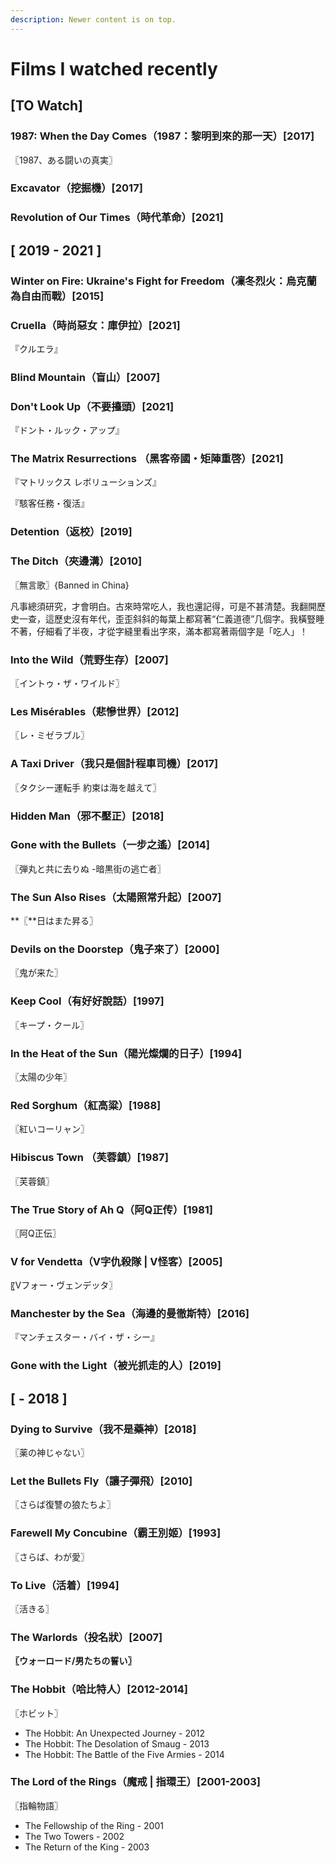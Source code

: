 ```yaml
---
description: Newer content is on top.
---
```


# Films I watched recently

## \[TO Watch]

### 1987: When the Day Comes（1987：黎明到來的那一天）\[2017]

〖1987、ある闘いの真実〗

### Excavator（挖掘機）\[2017]

### Revolution of Our Times（時代革命）\[2021]

## \[ 2019 - 2021 ]

### Winter on Fire: Ukraine's Fight for Freedom（**凜冬烈火：烏克蘭為自由而戰）\[2015]**

### Cruella（時尚惡女：庫伊拉）\[2021]

『クルエラ』

### Blind Mountain（盲山）\[2007]

### Don't Look Up（不要擡頭）\[2021]

『ドント・ルック・アップ』

### The Matrix Resurrections （黑客帝國・矩陣重啓）\[2021]

『マトリックス レボリューションズ』

『駭客任務・復活』

### Detention（返校）\[2019]

### The Ditch（夾邊溝）\[2010]

〖無言歌〗{Banned in China}

凡事總須研究，才會明白。古來時常吃人，我也還記得，可是不甚清楚。我翻開歷史一查，這歷史沒有年代，歪歪斜斜的每葉上都寫著“仁義道德”几個字。我橫豎睡不著，仔細看了半夜，才從字縫里看出字來，滿本都寫著兩個字是「吃人」！

### Into the Wild（荒野生存）\[2007]

〖イントゥ・ザ・ワイルド〗

### Les Misérables（悲慘世界）\[2012]

〖レ・ミゼラブル〗

### A Taxi Driver（我只是個計程車司機）\[2017]

〖タクシー運転手 約束は海を越えて〗

### Hidden Man（邪不壓正）\[2018]

### Gone with the Bullets（一步之遙）\[2014]

〖弾丸と共に去りぬ -暗黒街の逃亡者〗

### The Sun Also Rises（**太陽照常升起）\[2007]**

**〖**日はまた昇る〗

### Devils on the Doorstep（鬼子來了）\[2000]

〖鬼が来た〗

### Keep Cool（有好好說話）\[1997]

〖キープ・クール〗

### In the Heat of the Sun（陽光燦爛的日子）\[1994]

〖太陽の少年〗

### Red Sorghum（紅高粱）\[1988]

〖紅いコーリャン〗

### Hibiscus Town （芙蓉鎮）\[1987]

〖芙蓉鎮〗

### The True Story of Ah Q（阿Q正传）\[1981]

〖阿Q正伝〗

### V for Vendetta（V字仇殺隊 | V怪客）\[2005]

〖Vフォー・ヴェンデッタ〗

### Manchester by the Sea（海邊的曼徹斯特）\[2016]

『マンチェスター・バイ・ザ・シー』

### Gone with the Light（被光抓走的人）\[2019]

## \[ - 2018 ]

### Dying to Survive（我不是藥神）\[2018]

〖薬の神じゃない〗

### Let the Bullets Fly（讓子彈飛）\[2010]

〖さらば復讐の狼たちよ〗

### Farewell My Concubine（霸王別姬）\[1993]

〖さらば、わが愛〗

### To Live（活着）\[1994]

〖活きる〗

### The Warlords（投**名狀）\[2007]**

**〖**ウォーロード/男たちの誓い**〗**

### The Hobbit（哈比特人）\[2012-2014]

〖ホビット〗

* The Hobbit: An Unexpected Journey - 2012
* The Hobbit: The Desolation of Smaug - 2013
* The Hobbit: The Battle of the Five Armies - 2014

### The Lord of the Rings（魔戒 | 指環王）\[2001-2003]

〖指輪物語〗

* The Fellowship of the Ring - 2001
* The Two Towers - 2002
* The Return of the King - 2003

